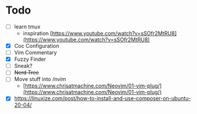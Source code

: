 # Todo

- [ ] learn tmux
  - inspiration [https://www.youtube.com/watch?v=sSOfr2MtRU8](https://www.youtube.com/watch?v=sSOfr2MtRU8)
- [x] Coc Configuration
- [ ] Vim Commentary
- [x] Fuzzy Finder
- [ ] Sneak?
- [ ] ~~Nerd Tree~~
- [ ] Move stuff into /nvim
  - [https://www.chrisatmachine.com/Neovim/01-vim-plug/](https://www.chrisatmachine.com/Neovim/01-vim-plug/)
- [x] https://linuxize.com/post/how-to-install-and-use-composer-on-ubuntu-20-04/
